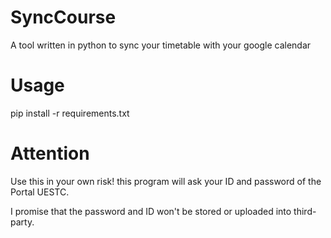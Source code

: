 # SyncCourse

A tool written in python to sync your timetable with your google calendar

# Usage

pip install -r requirements.txt

# Attention

Use this in your own risk! this program will ask your ID and password of the Portal UESTC.

I promise that the password and ID won't be stored or uploaded into third-party.
